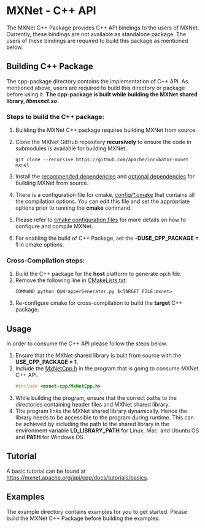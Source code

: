 <!--- Licensed to the Apache Software Foundation (ASF) under one -->
<!--- or more contributor license agreements.  See the NOTICE file -->
<!--- distributed with this work for additional information -->
<!--- regarding copyright ownership.  The ASF licenses this file -->
<!--- to you under the Apache License, Version 2.0 (the -->
<!--- "License"); you may not use this file except in compliance -->
<!--- with the License.  You may obtain a copy of the License at -->

<!---   http://www.apache.org/licenses/LICENSE-2.0 -->

<!--- Unless required by applicable law or agreed to in writing, -->
<!--- software distributed under the License is distributed on an -->
<!--- "AS IS" BASIS, WITHOUT WARRANTIES OR CONDITIONS OF ANY -->
<!--- KIND, either express or implied.  See the License for the -->
<!--- specific language governing permissions and limitations -->
<!--- under the License. -->

# MXNet - C++ API

The MXNet C++ Package provides C++ API bindings to the users of MXNet.  Currently, these bindings are not available as standalone package.
The users of these bindings are required to build this package as mentioned below.

## Building C++ Package

The cpp-package directory contains the implementation of C++ API. As mentioned above, users are required to build this directory or package before using it.
**The cpp-package is built while building the MXNet shared library, *libmxnet.so*.**

### Steps to build the C++ package:
1.  Building the MXNet C++ package requires building MXNet from source.
2.  Clone the MXNet GitHub repository **recursively** to ensure the code in submodules is available for building MXNet.
	```
	git clone --recursive https://github.com/apache/incubator-mxnet mxnet
	```

3.  Install the [recommended dependencies](https://mxnet.apache.org/versions/master/get_started/build_from_source.html#installing-mxnet's-recommended-dependencies) and [optional dependencies](https://mxnet.apache.org/versions/master/get_started/build_from_source.html#overview-of-optional-dependencies-and-optional-features) for building MXNet from source.
4.  There is a configuration file for cmake, [config/*.cmake](<https://github.com/apache/incubator-mxnet/tree/master/config>) that contains all the compilation options. You can edit this file and set the appropriate options prior to running the **cmake** command.
5.  Please refer to  [cmake configuration files](https://github.com/apache/incubator-mxnet/blob/970a2cfbe77d09ee610fdd70afca1a93247cf4fb/config/linux_gpu.cmake#L18-L37) for more details on how to configure and compile MXNet.
6.  For enabling the build of C++ Package, set the **-DUSE\_CPP\_PACKAGE = 1** in cmake options.

### Cross-Compilation steps:
1.  Build the C++ package for the **host** platform to generate op.h file.
2.  Remove the following line in [CMakeLists.txt](<https://github.com/apache/incubator-mxnet/blob/master/cpp-package/CMakeLists.txt#L15>).
    ```
	COMMAND python OpWrapperGenerator.py $<TARGET_FILE:mxnet>
	``` 
3.  Re-configure cmake for cross-compilation to build the **target** C++ package.

## Usage

In order to consume the C++ API please follow the steps below.

1. Ensure that the MXNet shared library is built from source with the **USE\_CPP\_PACKAGE = 1**.
2. Include the [MxNetCpp.h](<https://github.com/apache/incubator-mxnet/blob/master/cpp-package/include/mxnet-cpp/MxNetCpp.h>) in the program that is going to consume MXNet C++ API.
	```c++
	#include <mxnet-cpp/MxNetCpp.h>
	```
3. While building the program, ensure that the correct paths to the directories containing header files and MXNet shared library.
4. The program links the MXNet shared library dynamically. Hence the library needs to be accessible to the program during runtime. This can be achieved by including the path to the shared library in the environment variable  **LD\_LIBRARY\_PATH** for Linux, Mac. and Ubuntu OS and **PATH** for Windows OS.


## Tutorial

A basic tutorial can be found at <https://mxnet.apache.org/api/cpp/docs/tutorials/basics>.

## Examples

The example directory contains examples for you to get started. Please build the MXNet C++ Package before building the examples.
